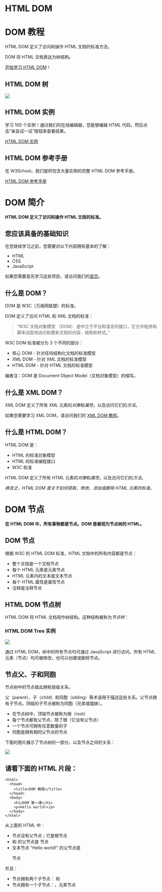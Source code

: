 
# HTML DOM

# DOM 教程

HTML DOM 定义了访问和操作 HTML 文档的标准方法。

DOM 将 HTML 文档表达为树结构。

[开始学习 HTML DOM](http://www.w3school.com.cn/htmldom/dom_intro.asp)！

## HTML DOM 树

![](http://www.w3school.com.cn/i/ct_htmltree.gif)

## HTML DOM 实例

学习 100 个实例！通过我们的在线编辑器，您能够编辑 HTML 代码，然后点击“亲自试一试”按钮来查看结果。

[HTML DOM 实例](http://www.w3school.com.cn/example/hdom_examples.asp)

## HTML DOM 参考手册

在 W3School，我们提供包含大量实例的完整 HTML DOM 参考手册。

[HTML DOM 参考手册](http://www.w3school.com.cn/jsref/index.asp)



# DOM 简介

**HTML DOM 定义了访问和操作 HTML 文档的标准。**

## 您应该具备的基础知识

在您继续学习之前，您需要对以下内容拥有基本的了解：

- HTML
- CSS
- JavaScript

如果您需要首先学习这些项目，请访问我们的[首页](http://www.w3school.com.cn/index.html)。

## 什么是 DOM？

DOM 是 W3C（万维网联盟）的标准。

DOM 定义了访问 HTML 和 XML 文档的标准：

> “W3C 文档对象模型 （DOM） 是中立于平台和语言的接口，它允许程序和脚本动态地访问和更新文档的内容、结构和样式。”

W3C DOM 标准被分为 3 个不同的部分：

- 核心 DOM - 针对任何结构化文档的标准模型
- XML DOM - 针对 XML 文档的标准模型
- HTML DOM - 针对 HTML 文档的标准模型

编者注：DOM 是 Document Object Model（文档对象模型）的缩写。

## 什么是 XML DOM？

XML DOM 定义了所有 XML 元素的*对象*和*属性*，以及访问它们的*方法*。

如果您需要学习 XML DOM，请访问我们的 [XML DOM 教程](http://www.w3school.com.cn/xmldom/index.asp)。

## 什么是 HTML DOM？

HTML DOM 是：

- HTML 的标准对象模型
- HTML 的标准编程接口
- W3C 标准

HTML DOM 定义了所有 HTML 元素的*对象*和*属性*，以及访问它们的*方法*。

*换言之，HTML DOM 是关于如何获取、修改、添加或删除 HTML 元素的标准。*



# DOM 节点

**在 HTML DOM 中，所有事物都是节点。DOM 是被视为节点树的 HTML。**

## DOM 节点

根据 W3C 的 HTML DOM 标准，HTML 文档中的所有内容都是节点：

- 整个文档是一个文档节点
- 每个 HTML 元素是元素节点
- HTML 元素内的文本是文本节点
- 每个 HTML 属性是属性节点
- 注释是注释节点

## HTML DOM 节点树

HTML DOM 将 HTML 文档视作树结构。这种结构被称为*节点树*：

### HTML DOM Tree 实例

![](http://www.w3school.com.cn/i/ct_htmltree.gif)

通过 HTML DOM，树中的所有节点均可通过 JavaScript 进行访问。所有 HTML 元素（节点）均可被修改，也可以创建或删除节点。

## 节点父、子和同胞

节点树中的节点彼此拥有层级关系。

父（parent）、子（child）和同胞（sibling）等术语用于描述这些关系。父节点拥有子节点。同级的子节点被称为同胞（兄弟或姐妹）。

- 在节点树中，顶端节点被称为根（root）
- 每个节点都有父节点、除了根（它没有父节点）
- 一个节点可拥有任意数量的子
- 同胞是拥有相同父节点的节点

下面的图片展示了节点树的一部分，以及节点之间的关系：

![](http://www.w3school.com.cn/i/dom_navigate.gif)

## 请看下面的 HTML 片段：

```
<html>
  <head>
    <title>DOM 教程</title>
  </head>
  <body>
    <h1>DOM 第一课</h1>
    <p>Hello world!</p>
  </body>
</html>
```

从上面的 HTML 中：

- <html> 节点没有父节点；它是根节点
- <head> 和 <body> 的父节点是 <html> 节点
- 文本节点 "Hello world!" 的父节点是 <p> 节点

并且：

- <html> 节点拥有两个子节点：<head> 和 <body>
- <head> 节点拥有一个子节点：<title> 节点
- <title> 节点也拥有一个子节点：文本节点 "DOM 教程"
- <h1> 和 <p> 节点是同胞节点，同时也是 <body> 的子节点

并且：

- <head> 元素是 <html> 元素的首个子节点
- <body> 元素是 <html> 元素的最后一个子节点
- <h1> 元素是 <body> 元素的首个子节点
- <p> 元素是 <body> 元素的最后一个子节点

## 警告！

DOM 处理中的常见错误是希望元素节点包含文本。

在本例中：*<title>DOM 教程</title>*，元素节点 <title>，包含值为 "DOM 教程" 的*文本节点*。

可通过节点的 *innerHTML* 属性来访问文本节点的值。

您将在稍后的章节中学习更多有关 innerHTML 属性的知识。

# DOM 方法

方法是我们可以在节点（HTML 元素）上执行的动作。

## 编程接口

可通过 JavaScript （以及其他编程语言）对 HTML DOM 进行访问。

所有 HTML 元素被定义为对象，而编程接口则是对象方法和对象属性。

方法是您能够执行的动作（比如添加或修改元素）。

属性是您能够获取或设置的值（比如节点的名称或内容）。

## getElementById() 方法

getElementById() 方法返回带有指定 ID 的元素：

### 例子

```
<p id="intro">Hello World!</p>
<p>本例演示 <b>getElementById</b> 方法！</p>

<script>
    x=document.getElementById("intro");
    document.write("来自 intro 段落的文本：" + x.innerHTML);
</script>
```

[亲自试一试](http://www.w3school.com.cn/tiy/t.asp?f=dom_getelementbyid)

## HTML DOM 对象 - 方法和属性

一些常用的 HTML DOM 方法：

- getElementById(id) - 获取带有指定 id 的节点（元素）
- appendChild(node) - 插入新的子节点（元素）
- removeChild(node) - 删除子节点（元素）

一些常用的 HTML DOM 属性：

- innerHTML - 节点（元素）的文本值
- parentNode - 节点（元素）的父节点
- childNodes - 节点（元素）的子节点
- attributes - 节点（元素）的属性节点

您将在本教程的下一章中学到更多有关属性的知识。

## 现实生活中的对象

某个人是一个对象。

人的方法可能是 eat(), sleep(), work(), play() 等等。

所有人都有这些方法，但会在不同时间执行它们。

一个人的属性包括姓名、身高、体重、年龄、性别等等。

所有人都有这些属性，但它们的值因人而异。

## 一些 DOM 对象方法

这里提供一些您将在本教程中学到的常用方法：

| 方法                     | 描述                                                         |
| ------------------------ | ------------------------------------------------------------ |
| getElementById()         | 返回带有指定 ID 的元素。                                     |
| getElementsByTagName()   | 返回包含带有指定标签名称的所有元素的节点列表（集合/节点数组）。 |
| getElementsByClassName() | 返回包含带有指定类名的所有元素的节点列表。                   |
| appendChild()            | 把新的子节点添加到指定节点。                                 |
| removeChild()            | 删除子节点。                                                 |
| replaceChild()           | 替换子节点。                                                 |
| insertBefore()           | 在指定的子节点前面插入新的子节点。                           |
| createAttribute()        | 创建属性节点。                                               |
| createElement()          | 创建元素节点。                                               |
| createTextNode()         | 创建文本节点。                                               |
| getAttribute()           | 返回指定的属性值。                                           |
| setAttribute()           | 把指定属性设置或修改为指定的值。                             |